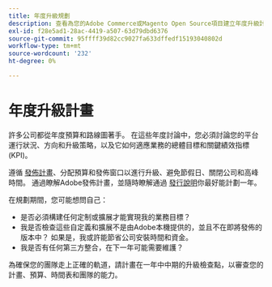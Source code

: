 ```yaml
---
title: 年度升級規劃
description: 查看為您的Adobe Commerce或Magento Open Source項目建立年度升級計畫的提示。
exl-id: f28e5ad1-28ac-4419-a507-63d79dbd6376
source-git-commit: 95ffff39d82cc9027fa633dffedf15193040802d
workflow-type: tm+mt
source-wordcount: '232'
ht-degree: 0%

---
```


# 年度升級計畫

許多公司都從年度預算和路線圖著手。 在這些年度討論中，您必須討論您的平台運行狀況、方向和升級策略，以及它如何適應業務的總體目標和關鍵績效指標(KPI)。

遵循 [發佈計畫](https://devdocs.magento.com/release/)、分配預算和發佈窗口以進行升級、避免節假日、關閉公司和高峰時間。 通過瞭解Adobe發佈計畫，並隨時瞭解通過 [發行說明](https://devdocs.magento.com/guides/v2.4/release-notes/bk-release-notes.html)你最好能計劃一年。

在規劃期間，您可能想問自己：

- 是否必須構建任何定制或擴展才能實現我的業務目標？
- 我是否檢查這些自定義和擴展不是由Adobe本機提供的，並且不在即將發佈的版本中？ 如果是，我或許能節省公司安裝時間和資金。
- 我是否有任何第三方整合，在下一年可能需要維護？

為確保您的團隊走上正確的軌道，請計畫在一年中中期的升級檢查點，以審查您的計畫、預算、時間表和團隊的能力。
